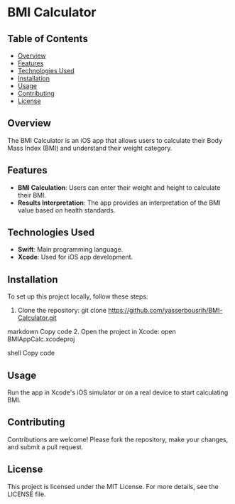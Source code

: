 # BMI Calculator

## Table of Contents
- [Overview](#overview)
- [Features](#features)
- [Technologies Used](#technologies-used)
- [Installation](#installation)
- [Usage](#usage)
- [Contributing](#contributing)
- [License](#license)

## Overview
The BMI Calculator is an iOS app that allows users to calculate their Body Mass Index (BMI) and understand their weight category.

## Features
- **BMI Calculation**: Users can enter their weight and height to calculate their BMI.
- **Results Interpretation**: The app provides an interpretation of the BMI value based on health standards.

## Technologies Used
- **Swift**: Main programming language.
- **Xcode**: Used for iOS app development.

## Installation
To set up this project locally, follow these steps:
1. Clone the repository:
git clone https://github.com/yasserbousrih/BMI-Calculator.git

markdown
Copy code
2. Open the project in Xcode:
open BMIAppCalc.xcodeproj

shell
Copy code

## Usage
Run the app in Xcode's iOS simulator or on a real device to start calculating BMI.

## Contributing
Contributions are welcome! Please fork the repository, make your changes, and submit a pull request.

## License
This project is licensed under the MIT License. For more details, see the LICENSE file.
